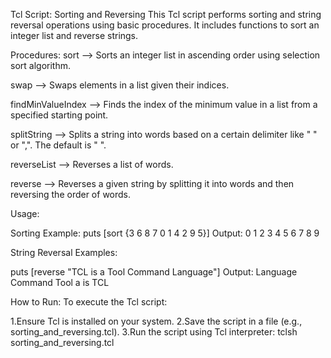 
Tcl Script: Sorting and Reversing
This Tcl script performs sorting and string reversal operations using basic procedures. It includes functions to sort an integer list and reverse strings.

Procedures:
sort -->
Sorts an integer list in ascending order using selection sort algorithm.

swap -->
Swaps elements in a list given their indices.

findMinValueIndex -->
Finds the index of the minimum value in a list from a specified starting point.

splitString -->
Splits a string into words based on a certain delimiter like " " or ",". The default is " ".

reverseList -->
Reverses a list of words.

reverse -->
Reverses a given string by splitting it into words and then reversing the order of words.

Usage:

Sorting Example:
puts [sort {3 6 8 7 0 1 4 2 9 5}]
Output: 0 1 2 3 4 5 6 7 8 9


String Reversal Examples:

puts [reverse "TCL is a Tool Command Language"]
Output: Language Command Tool a is TCL

How to Run:
To execute the Tcl script:

1.Ensure Tcl is installed on your system.
2.Save the script in a file (e.g., sorting_and_reversing.tcl).
3.Run the script using Tcl interpreter:
tclsh sorting_and_reversing.tcl